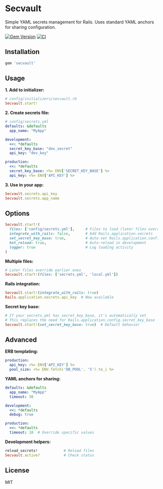 # Secvault

Simple YAML secrets management for Rails. Uses standard YAML anchors for sharing configuration.

[![Gem Version](https://img.shields.io/gem/v/secvault.svg)](https://rubygems.org/gems/secvault)
[![CI](https://github.com/unnitallman/secvault/actions/workflows/ci.yml/badge.svg)](https://github.com/unnitallman/secvault/actions/workflows/ci.yml)

## Installation

```ruby
gem 'secvault'
```

## Usage

**1. Add to initializer:**
```ruby
# config/initializers/secvault.rb
Secvault.start!
```

**2. Create secrets file:**
```yaml
# config/secrets.yml
defaults: &defaults
  app_name: "MyApp"

development:
  <<: *defaults
  secret_key_base: "dev_secret"
  api_key: "dev_key"

production:
  <<: *defaults
  secret_key_base: <%= ENV['SECRET_KEY_BASE'] %>
  api_key: <%= ENV['API_KEY'] %>
```

**3. Use in your app:**
```ruby
Secvault.secrets.api_key
Secvault.secrets.app_name
```

## Options

```ruby
Secvault.start!(
  files: ['config/secrets.yml'],     # Files to load (later files override earlier ones)
  integrate_with_rails: false,       # Add Rails.application.secrets
  set_secret_key_base: true,         # Auto-set Rails.application.config.secret_key_base from secrets
  hot_reload: true,                  # Auto-reload in development
  logger: true                       # Log loading activity
)
```

**Multiple files:**
```ruby
# Later files override earlier ones
Secvault.start!(files: ['secrets.yml', 'local.yml'])
```

**Rails integration:**
```ruby
Secvault.start!(integrate_with_rails: true)
Rails.application.secrets.api_key  # Now available
```

**Secret key base:**
```ruby
# If your secrets.yml has secret_key_base, it's automatically set
# This replaces the need for Rails.application.config.secret_key_base
Secvault.start!(set_secret_key_base: true)  # Default behavior
```


## Advanced

**ERB templating:**
```yaml
production:
  api_key: <%= ENV['API_KEY'] %>
  pool_size: <%= ENV.fetch('DB_POOL', '5').to_i %>
```

**YAML anchors for sharing:**
```yaml
defaults: &defaults
  app_name: "MyApp"
  timeout: 30

development:
  <<: *defaults
  debug: true

production:
  <<: *defaults
  timeout: 10  # Override specific values
```

**Development helpers:**
```ruby
reload_secrets!            # Reload files
Secvault.active?           # Check status
```


## License

MIT
